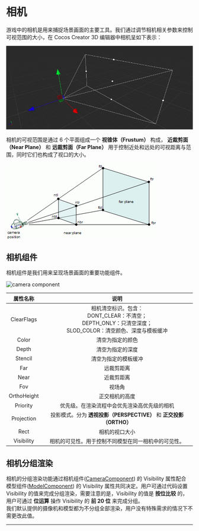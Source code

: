 # 相机

游戏中的相机是用来捕捉场景画面的主要工具。我们通过调节相机相关参数来控制可视范围的大小，在 Cocos Creator 3D 编辑器中相机呈如下表示：

![camera](camera/camera.jpg)

相机的可视范围是通过 6 个平面组成一个 **视锥体（Frustum）** 构成， **近裁剪面（Near Plane）** 和 **远裁剪面（Far Plane）** 用于控制近处和远处的可视距离与范围，同时它们也构成了视口的大小。

![camera view](camera/camera-view.gif)

## 相机组件

相机组件是我们用来呈现场景画面的重要功能组件。

![camera component](camera-comp.jpg)

| 属性名称 | 说明 |
|:-------:|:---:|
| ClearFlags | 相机清空标识。包含：<br>DONT_CLEAR：不清空；<br>DEPTH_ONLY：只清空深度；<br> SLOD_COLOR：清空颜色、深度与模板缓冲|
| Color | 清空为指定的颜色 |
| Depth | 清空为指定的深度 |
| Stencil | 清空为指定的模板缓冲 |
| Far | 远裁剪距离 |
| Near | 近裁剪距离 |
| Fov | 视场角 |
| OrthoHeight | 正交相机的高度 |
| Priority | 优先级。在渲染流程中会优先渲染高优先级的相机 |
| Projection | 投影模式。分为 **透视投影（PERSPECTIVE）** 和 **正交投影（ORTHO）** |
| Rect | 相机的视口大小 |
| Visibility | 相机的可见性。用于控制不同模型在同一相机中的可见性。 |

## 相机分组渲染

相机的分组渲染功能通过相机组件([CameraComponent](../../editor/components/camera-component.md)) 的 Visibility 属性配合 模型组件([ModelComponent](../../engine/renderable/model-component.md)) 的 Visibility 属性共同决定。用户可通过代码设置 Visibility 的值来完成分组渲染，需要注意的是，Visibility 的值是 **按位比较** 的，用户可通过 **位运算** 操作 Visibility 的 **前 20 位** 来完成分组。<br>
我们默认提供的摄像机和模型都为不分组全部渲染，用户没有特殊需求的情况下不需更改此值。

---